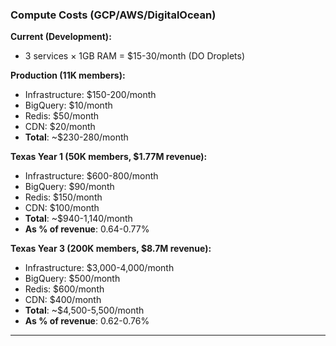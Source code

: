 ### Compute Costs (GCP/AWS/DigitalOcean)

**Current (Development):**

- 3 services × 1GB RAM = $15-30/month (DO Droplets)

**Production (11K members):**

- Infrastructure: $150-200/month
- BigQuery: $10/month
- Redis: $50/month
- CDN: $20/month
- **Total**: ~$230-280/month

**Texas Year 1 (50K members, $1.77M revenue):**

- Infrastructure: $600-800/month
- BigQuery: $90/month
- Redis: $150/month
- CDN: $100/month
- **Total**: ~$940-1,140/month
- **As % of revenue**: 0.64-0.77%

**Texas Year 3 (200K members, $8.7M revenue):**

- Infrastructure: $3,000-4,000/month
- BigQuery: $500/month
- Redis: $600/month
- CDN: $400/month
- **Total**: ~$4,500-5,500/month
- **As % of revenue**: 0.62-0.76%

---

